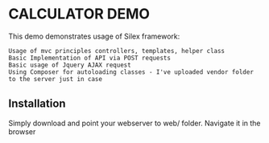 # CALCULATOR DEMO #

This demo demonstrates usage of Silex framework:
```
Usage of mvc principles controllers, templates, helper class
Basic Implementation of API via POST requests
Basic usage of Jquery AJAX request
Using Composer for autoloading classes - I've uploaded vendor folder to the server just in case
```
## Installation ##

Simply download and point your webserver to web/ folder. Navigate it in the browser
